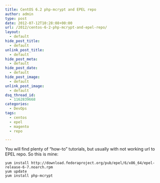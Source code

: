 ```yaml
---
title: CentOS 6.2 php-mcrypt and EPEL repo
author: admin
type: post
date: 2012-07-12T10:28:08+00:00
url: /2012/centos-6-2-php-mcrypt-and-epel-repo/
layout:
  - default
hide_post_title:
  - default
unlink_post_title:
  - default
hide_post_meta:
  - default
hide_post_date:
  - default
hide_post_image:
  - default
unlink_post_image:
  - default
dsq_thread_id:
  - 1162839668
categories:
  - DevOps
tags:
  - centos
  - epel
  - magento
  - repo

---
```

You will find plenty of &#8220;how-to&#8221; tutorials, but usually with not working url to EPEL repo. So this is mine:

```
yum install http://download.fedoraproject.org/pub/epel/6/x86_64/epel-release-6-7.noarch.rpm
yum update
yum install php-mcrypt
```
